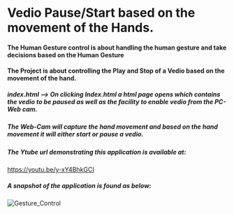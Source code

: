 # Vedio Pause/Start based on the movement of the Hands.

#### The Human Gesture control is about handling the human gesture  and take decisions based on the Human Gesture

#### The Project is about controlling the Play and Stop of a Vedio based on the  movement of the hand.

#####  index.html --> On clicking Index.html a html page opens which contains the vedio to be paused  as well as the facility to enable vedio from the PC-Web cam.

##### The Web-Cam will capture the hand movement and based on the hand movement it will either start or pause a vedio.

##### The Ytube url demonstrating this application is available at:

https://youtu.be/y-xY4BhkGCI


##### A snapshot of the application is found as below:

![Gesture_Control](/doc_images/misclassified_images_large_quadcopter.png)



